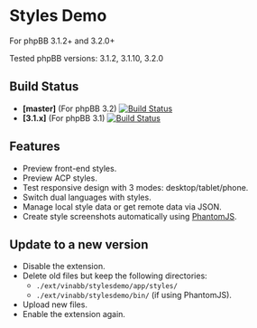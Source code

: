 # Styles Demo
For phpBB 3.1.2+ and 3.2.0+

Tested phpBB versions: 3.1.2, 3.1.10, 3.2.0

## Build Status
* **[master]** (For phpBB 3.2) [![Build Status](https://travis-ci.org/VinaBB/Styles.Demo.svg?branch=master)](https://travis-ci.org/VinaBB/Styles.Demo)
* **[3.1.x]** (For phpBB 3.1) [![Build Status](https://travis-ci.org/VinaBB/Styles.Demo.svg?branch=1.1.x)](https://travis-ci.org/VinaBB/Styles.Demo)

## Features
* Preview front-end styles.
* Preview ACP styles.
* Test responsive design with 3 modes: desktop/tablet/phone.
* Switch dual languages with styles.
* Manage local style data or get remote data via JSON.
* Create style screenshots automatically using [PhantomJS](http://phantomjs.org/).

## Update to a new version
* Disable the extension.
* Delete old files but keep the following directories:
  * `./ext/vinabb/stylesdemo/app/styles/`
  * `./ext/vinabb/stylesdemo/bin/` (if using PhantomJS).
* Upload new files.
* Enable the extension again.
